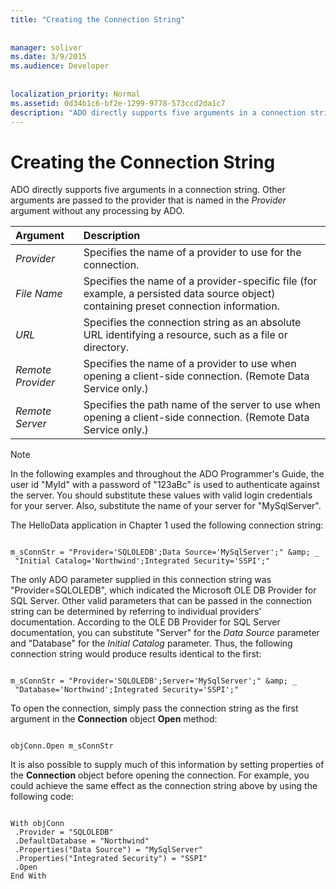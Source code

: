 ```yaml
---
title: "Creating the Connection String"
  
  
manager: soliver
ms.date: 3/9/2015
ms.audience: Developer
 
  
localization_priority: Normal
ms.assetid: 0d34b1c6-bf2e-1299-9778-573ccd2da1c7
description: "ADO directly supports five arguments in a connection string. Other arguments are passed to the provider that is named in the Provider argument without any processing by ADO."
---
```


# Creating the Connection String

ADO directly supports five arguments in a connection string. Other arguments are passed to the provider that is named in the  *Provider*  argument without any processing by ADO. 
  
|**Argument**|**Description**|
|:-----|:-----|
| *Provider*  <br/> |Specifies the name of a provider to use for the connection.  <br/> |
| *File Name*  <br/> |Specifies the name of a provider-specific file (for example, a persisted data source object) containing preset connection information.  <br/> |
| *URL*  <br/> |Specifies the connection string as an absolute URL identifying a resource, such as a file or directory.  <br/> |
| *Remote Provider*  <br/> |Specifies the name of a provider to use when opening a client-side connection. (Remote Data Service only.)  <br/> |
| *Remote Server*  <br/> |Specifies the path name of the server to use when opening a client-side connection. (Remote Data Service only.)  <br/> |
   
> [!NOTE]
> In the following examples and throughout the ADO Programmer's Guide, the user id "MyId" with a password of "123aBc" is used to authenticate against the server. You should substitute these values with valid login credentials for your server. Also, substitute the name of your server for "MySqlServer". 
  
The HelloData application in Chapter 1 used the following connection string:
  
```
 
m_sConnStr = "Provider='SQLOLEDB';Data Source='MySqlServer';" &amp; _ 
 "Initial Catalog='Northwind';Integrated Security='SSPI';" 

```

The only ADO parameter supplied in this connection string was "Provider=SQLOLEDB", which indicated the Microsoft OLE DB Provider for SQL Server. Other valid parameters that can be passed in the connection string can be determined by referring to individual providers' documentation. According to the OLE DB Provider for SQL Server documentation, you can substitute "Server" for the  *Data Source*  parameter and "Database" for the  *Initial Catalog*  parameter. Thus, the following connection string would produce results identical to the first: 
  
```
 
m_sConnStr = "Provider='SQLOLEDB';Server='MySqlServer';" &amp; _ 
 "Database='Northwind';Integrated Security='SSPI';" 

```

To open the connection, simply pass the connection string as the first argument in the **Connection** object **Open** method: 
  
```
 
objConn.Open m_sConnStr 

```

It is also possible to supply much of this information by setting properties of the **Connection** object before opening the connection. For example, you could achieve the same effect as the connection string above by using the following code: 
  
```
 
With objConn 
 .Provider = "SQLOLEDB" 
 .DefaultDatabase = "Northwind" 
 .Properties("Data Source") = "MySqlServer" 
 .Properties("Integrated Security") = "SSPI" 
 .Open 
End With 

```


